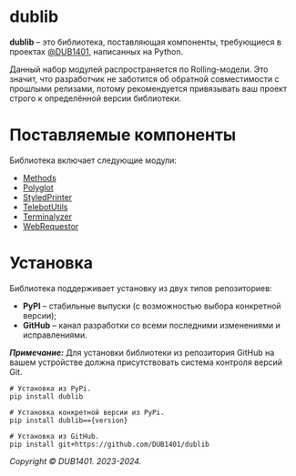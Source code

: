 # dublib
**dublib** – это библиотека, поставляющая компоненты, требующиеся в проектах [@DUB1401](https://github.com/DUB1401), написанных на Python.

Данный набор модулей распространяется по Rolling-модели. Это значит, что разработчик не заботится об обратной совместимости с прошлыми релизами, потому рекомендуется привязывать ваш проект строго к определённой версии библиотеки.

# Поставляемые компоненты
Библиотека включает следующие модули:
* [Methods](https://github.com/DUB1401/dublib/blob/main/docs/Methods.md)
* [Polyglot](https://github.com/DUB1401/dublib/blob/main/docs/Polyglot.md)
* [StyledPrinter](https://github.com/DUB1401/dublib/blob/main/docs/StyledPrinter.md)
* [TelebotUtils](https://github.com/DUB1401/dublib/blob/main/docs/Terminalyzer.md)
* [Terminalyzer](https://github.com/DUB1401/dublib/blob/main/docs/Terminalyzer.md)
* [WebRequestor](https://github.com/DUB1401/dublib/blob/main/docs/WebRequestor.md)

# Установка
Библиотека поддерживает установку из двух типов репозиториев:
* **PyPI** – стабильные выпуски (с возможностью выбора конкретной версии);
* **GitHub** – канал разработки со всеми последними изменениями и исправлениями.

_**Примечание:**_ Для установки библиотеки из репозитория GitHub на вашем устройстве должна присутствовать система контроля версий Git.
```
# Установка из PyPi.
pip install dublib

# Установка конкретной версии из PyPi.
pip install dublib=={version}

# Установка из GitHub.
pip install git+https://github.com/DUB1401/dublib
```

_Copyright © DUB1401. 2023-2024._